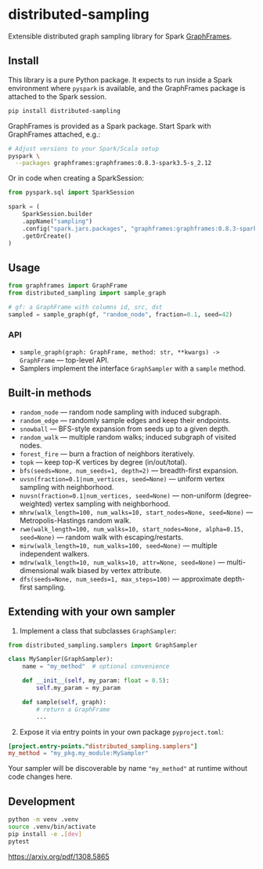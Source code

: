 # distributed-sampling

Extensible distributed graph sampling library for Spark [GraphFrames].

## Install

This library is a pure Python package. It expects to run inside a Spark environment
where `pyspark` is available, and the GraphFrames package is attached to the Spark
session.

```bash
pip install distributed-sampling
```

GraphFrames is provided as a Spark package. Start Spark with GraphFrames attached, e.g.:

```bash
# Adjust versions to your Spark/Scala setup
pyspark \
  --packages graphframes:graphframes:0.8.3-spark3.5-s_2.12
```

Or in code when creating a SparkSession:

```python
from pyspark.sql import SparkSession

spark = (
    SparkSession.builder
    .appName("sampling")
    .config("spark.jars.packages", "graphframes:graphframes:0.8.3-spark3.5-s_2.12")
    .getOrCreate()
)
```

## Usage

```python
from graphframes import GraphFrame
from distributed_sampling import sample_graph

# gf: a GraphFrame with columns id, src, dst
sampled = sample_graph(gf, "random_node", fraction=0.1, seed=42)
```

### API

- `sample_graph(graph: GraphFrame, method: str, **kwargs) -> GraphFrame` — top-level API.
- Samplers implement the interface `GraphSampler` with a `sample` method.

## Built-in methods

- `random_node` — random node sampling with induced subgraph.
- `random_edge` — randomly sample edges and keep their endpoints.
- `snowball` — BFS-style expansion from seeds up to a given depth.
- `random_walk` — multiple random walks; induced subgraph of visited nodes.
- `forest_fire` — burn a fraction of neighbors iteratively.
- `topk` — keep top-K vertices by degree (in/out/total).
- `bfs(seeds=None, num_seeds=1, depth=2)` — breadth-first expansion.
- `uvsn(fraction=0.1|num_vertices, seed=None)` — uniform vertex sampling with neighborhood.
- `nuvsn(fraction=0.1|num_vertices, seed=None)` — non-uniform (degree-weighted) vertex sampling with neighborhood.
- `mhrw(walk_length=100, num_walks=10, start_nodes=None, seed=None)` — Metropolis-Hastings random walk.
- `rwe(walk_length=100, num_walks=10, start_nodes=None, alpha=0.15, seed=None)` — random walk with escaping/restarts.
- `mirw(walk_length=10, num_walks=100, seed=None)` — multiple independent walkers.
- `mdrw(walk_length=10, num_walks=10, attr=None, seed=None)` — multi-dimensional walk biased by vertex attribute.
- `dfs(seeds=None, num_seeds=1, max_steps=100)` — approximate depth-first sampling.

## Extending with your own sampler

1. Implement a class that subclasses `GraphSampler`:

```python
from distributed_sampling.samplers import GraphSampler

class MySampler(GraphSampler):
    name = "my_method"  # optional convenience

    def __init__(self, my_param: float = 0.5):
        self.my_param = my_param

    def sample(self, graph):
        # return a GraphFrame
        ...
```

2. Expose it via entry points in your own package `pyproject.toml`:

```toml
[project.entry-points."distributed_sampling.samplers"]
my_method = "my_pkg.my_module:MySampler"
```

Your sampler will be discoverable by name `"my_method"` at runtime without code changes here.

## Development

```bash
python -m venv .venv
source .venv/bin/activate
pip install -e .[dev]
pytest
```

[GraphFrames]: https://graphframes.github.io/
https://arxiv.org/pdf/1308.5865


